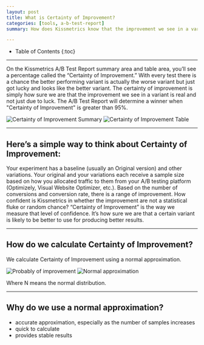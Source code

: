 ```yaml
---
layout: post
title: What is Certainty of Improvement?
categories: [tools, a-b-test-report]
summary: How does Kissmetrics know that the improvement we see in a variant is real and not just due to luck?

---
```

* Table of Contents
{:toc}
* * *

On the Kissmetrics A/B Test Report summary area and table area, you’ll see a percentage called the “Certainty of Improvement.” With every test there is a chance the better performing variant is actually the worse variant but just got lucky and looks like the better variant. The certainty of improvement is simply how sure we are that the improvement we see in a variant is real and not just due to luck. The A/B Test Report will determine a winner when "Certainty of Improvement" is greater than 95%.

![Certainty of Improvement Summary](http://kissmetrics-support-files.s3.amazonaws.com/assets/tools/a-b-test-report/certainty_summary.png)
![Certainty of Improvement Table](http://kissmetrics-support-files.s3.amazonaws.com/assets/tools/a-b-test-report/certainty_table.png)

* * *

## Here’s a simple way to think about Certainty of Improvement:

Your experiment has a baseline (usually an Original version) and other variations.
Your original and your variations each receive a sample size based on how you allocated traffic to them from your A/B testing platform (Optimizely, Visual Website Optimizer, etc.).
Based on the number of conversions and conversion rate, there is a range of improvement.
How confident is Kissmetrics in whether the improvement are not a statistical fluke or random chance?
“Certainty of Improvement” is the way we measure that level of confidence. It’s how sure we are that a certain variant is likely to be better to use for producing better results.

* * *

## How do we calculate Certainty of Improvement?

We calculate Certainty of Improvement using a normal approximation.

![Probably of improvement](http://kissmetrics-support-files.s3.amazonaws.com/assets/tools/a-b-test-report/test_calculation_1.png)
![Normal approximation](http://kissmetrics-support-files.s3.amazonaws.com/assets/tools/a-b-test-report/test_calculation_2.png)

Where N means the normal distribution.

* * *

## Why do we use a normal approximation?

- accurate approximation, especially as the number of samples increases
- quick to calculate
- provides stable results
